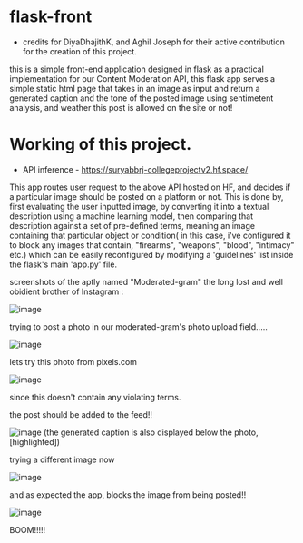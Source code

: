 # flask-front

- credits for DiyaDhajithK, and Aghil Joseph for their active contribution for the creation of this project.

this is a simple front-end application designed in flask as a practical implementation for our Content Moderation API, this flask app serves a simple static html page that takes in an image as input and return a generated caption and the tone of the posted image using sentimetent analysis, and weather this post is allowed on the site or not!
# Working of this project.

- API inference - https://suryabbrj-collegeprojectv2.hf.space/

This app routes user request to the above API hosted on HF, and decides if a particular image should be posted on a platform or not.
This is done by, first  evaluating the user inputted image, by converting it into a textual description using a machine learning model, then comparing that description against a set of pre-defined terms, meaning an image containing that particular object or condition( in this case, i've configured it to block any images that contain, "firearms", "weapons", "blood", "intimacy" etc.) which can be easily reconfigured by modifying a 'guidelines' list inside the flask's main 'app.py' file. 

screenshots of the aptly named "Moderated-gram" the long lost and well obidient brother of Instagram :

![image](https://user-images.githubusercontent.com/68824645/233796070-70f053f6-91e7-49b2-81d3-9476c88d0bd1.png)

trying to post a photo in our moderated-gram's photo upload field.....

![image](https://user-images.githubusercontent.com/68824645/233796115-1ea5e884-7b41-49e6-b7ce-800a50927374.png)

lets try this photo from pixels.com

![image](https://user-images.githubusercontent.com/68824645/233796172-81496242-ff86-422a-bdc9-062c3cd710e0.png)

since this doesn't contain any violating terms. 

the post should be added to the feed!!

![image](https://user-images.githubusercontent.com/68824645/233796310-e29c28ab-face-4f25-98f0-08a898d58f6c.png)
(the generated caption is also displayed below the photo, [highlighted])

trying a different image now

![image](https://user-images.githubusercontent.com/68824645/233796457-6f37aca0-7924-4b87-86b6-5d0998672865.png)

and as expected the app, blocks the  image from being posted!!

![image](https://user-images.githubusercontent.com/68824645/233796487-5860aa09-4ff8-4ae1-a458-5d43e84a5d84.png)


BOOM!!!!!


